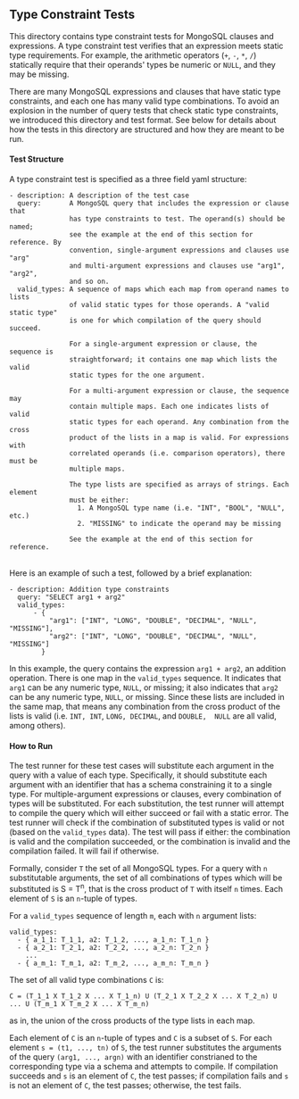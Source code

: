 ## Type Constraint Tests
This directory contains type constraint tests for MongoSQL clauses and expressions.
A type constraint test verifies that an expression meets static type requirements.
For example, the arithmetic operators (`+`, `-`, `*`, `/`) statically require that
their operands' types be numeric or `NULL`, and they may be missing.

There are many MongoSQL expressions and clauses that have static type constraints,
and each one has many valid type combinations. To avoid an explosion in the number
of query tests that check static type constraints, we introduced this directory
and test format. See below for details about how the tests in this directory are
structured and how they are meant to be run.

#### Test Structure
A type constraint test is specified as a three field yaml structure:
```text
- description: A description of the test case
  query:       A MongoSQL query that includes the expression or clause that
               has type constraints to test. The operand(s) should be named;
               see the example at the end of this section for reference. By
               convention, single-argument expressions and clauses use "arg"
               and multi-argument expressions and clauses use "arg1", "arg2",
               and so on.
  valid_types: A sequence of maps which each map from operand names to lists
               of valid static types for those operands. A "valid static type"
               is one for which compilation of the query should succeed.

               For a single-argument expression or clause, the sequence is
               straightforward; it contains one map which lists the valid
               static types for the one argument.

               For a multi-argument expression or clause, the sequence may
               contain multiple maps. Each one indicates lists of valid
               static types for each operand. Any combination from the cross
               product of the lists in a map is valid. For expressions with
               correlated operands (i.e. comparison operators), there must be
               multiple maps.

               The type lists are specified as arrays of strings. Each element
               must be either:
                 1. A MongoSQL type name (i.e. "INT", "BOOL", "NULL", etc.)
                 2. "MISSING" to indicate the operand may be missing 

               See the example at the end of this section for reference.
```
\
Here is an example of such a test, followed by a brief explanation:
```text
- description: Addition type constraints
  query: "SELECT arg1 + arg2"
  valid_types:
      - {
          "arg1": ["INT", "LONG", "DOUBLE", "DECIMAL", "NULL", "MISSING"],
          "arg2": ["INT", "LONG", "DOUBLE", "DECIMAL", "NULL", "MISSING"]
        }
```
In this example, the query contains the expression `arg1 + arg2`, an addition operation.
There is one map in the `valid_types` sequence. It indicates that `arg1` can be any
numeric type, `NULL`, or missing; it also indicates that `arg2` can be any numeric type,
`NULL`, or missing. Since these lists are included in the same map, that means any
combination from the cross product of the lists is valid (i.e. `INT, INT`, `LONG, DECIMAL`,
and `DOUBLE,  NULL` are all valid, among others).

#### How to Run
The test runner for these test cases will substitute each argument in the query with a value
of each type. Specifically, it should substitute each argument with an identifier that has a
schema constraining it to a single type. For multiple-argument expressions or clauses, every
combination of types will be substituted. For each substitution, the test runner will  attempt
to compile the query which will either succeed or fail with a static error. The test runner will
check if the combination of substituted types is valid or not (based on the `valid_types` data).
The test will pass if either: the combination is valid and the compilation succeeded, or the
combination is invalid and the compilation failed. It will fail if otherwise.

Formally, consider `T` the set of all MongoSQL types. For a query with `n` substitutable arguments,
the set of all combinations of types which will be substituted is S = T<sup>n</sup>, that is the
cross product of `T` with itself `n` times. Each element of `S` is an `n`-tuple of types.

For a `valid_types` sequence of length `m`, each with `n` argument lists:
```text
valid_types:
  - { a_1_1: T_1_1, a2: T_1_2, ..., a_1_n: T_1_n }
  - { a_2_1: T_2_1, a2: T_2_2, ..., a_2_n: T_2_n }
    ...
  - { a_m_1: T_m_1, a2: T_m_2, ..., a_m_n: T_m_n }
```
The set of all valid type combinations `C` is:
```text
C = (T_1_1 X T_1_2 X ... X T_1_n) U (T_2_1 X T_2_2 X ... X T_2_n) U ... U (T_m_1 X T_m_2 X ... X T_m_n)
```
as in, the union of the cross products of the type lists in each map.

Each element of `C` is an `n`-tuple of types and `C` is a subset of `S`. For each element
`s = (t1, ..., tn)` of `S`, the test runner substitutes the arguments of the query `(arg1, ..., argn)`
with an identifier constrianed to the corresponding type via a schema and attempts to compile. If compilation succeeds and
`s` is an element of `C`, the test passes; if compilation fails and `s` is not an element of `C`,
the test passes; otherwise, the test fails.

